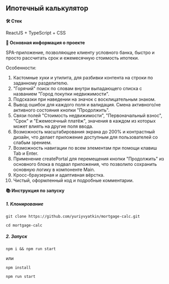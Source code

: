 ## Ипотечный калькулятор

**🛠️ Стек**

ReactJS + TypeScript + CSS

**💬 Основная информация о проекте**

SPA-приложение, позволяющее клиенту условного банка, быстро и просто рассчитать срок и ежемесячную стоимость ипотеки.

Особенности:
1. Кастомные хуки и утилита, для разбивки контента на строки по заданному разделителю.
2. "Горячий" поиск по словам внутри выпадающего списка с названием "Город покупки недвижимости".
3. Подсказки при наведении на значок с восклицательным знаком.
4. Вывод ошибок для каждого поля и валидация. Смена активного/не активного состояния кнопки "Продолжить".
5. Связи полей "Стоимость недвижимости", "Первоначальный взнос", "Срок" и "Ежемесячный платёж", значения в каждом из которых может влиять на другие поля ввода.
6. Возможность масштабирования экрана до 200% и контрастный дизайн, что делает приложение доступным для пользователей со слабым зрением.
7. Возможность навигации по всем элементам при помощи клавиш Tab и Enter.
8. Применение createPortal для перемещения кнопки "Продолжить" из основного блока в подвал приложения, что позволило сохранить основную логику в компоненте Main.
9. Кросс-браузерная и адаптивная вёрстка.
10. Чистый, оформленный код и подробные комментарии.

**📚 Инструкция по запуску**

##### 1. Клонирование

```
git clone https://github.com/yuriyvyatkin/mortgage-calc.git
```

```
cd mortgage-calc
```

##### 2. Запуск

```
npm i && npm run start
```

или

```
npm install
```

```
npm run start
```
